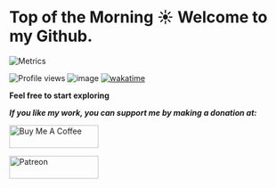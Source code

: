 # Top of the Morning ☀️ Welcome to my Github.

![Metrics](https://metrics.lecoq.io/mwala-zm?template=classic&isocalendar=1&habits=1&base=header%2C%20activity%2C%20community%2C%20repositories%2C%20metadata&base.indepth=false&base.hireable=false&base.skip=false&isocalendar=false&isocalendar.duration=full-year&habits=false&habits.from=200&habits.days=14&habits.facts=true&habits.charts=false&habits.charts.type=classic&habits.trim=false&habits.languages.limit=8&habits.languages.threshold=0%25&config.timezone=Africa%2FLusaka&config.display=large)

![Profile views](https://gpvc.arturio.dev/mwala-zm) ![image](https://www.codewars.com/users/mwala-zm/badges/micro) [![wakatime](https://wakatime.com/badge/user/f1e9472e-19ff-4947-9407-b98050852244.svg)](https://wakatime.com/@f1e9472e-19ff-4947-9407-b98050852244)

<b> Feel free to start exploring </b>
<div>
  <i><b>If you like my work, you can support me by making a donation at: </b></i>

  <a href="https://www.buymeacoffee.com/mwala" target="_blank"><img src="https://cdn.buymeacoffee.com/buttons/default-orange.png" alt="Buy Me A Coffee" height="41" width="160"></a>

  <!--Patreon link-->

  <a href="https://www.patreon.com/theraidzeropodcast">
    <img src="https://c5.patreon.com/external/logo/become_a_patron_button@2x.png" width="160" height="41" alt="Patreon">
  </a>
